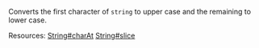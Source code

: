 Converts the first character of <code>string</code> to upper case and the remaining to lower case.

Resources: [String#charAt](https://developer.mozilla.org/docs/Web/JavaScript/Reference/Global_Objects/String/charAt) [String#slice](https://developer.mozilla.org/docs/Web/JavaScript/Reference/Global_Objects/String/slice)
